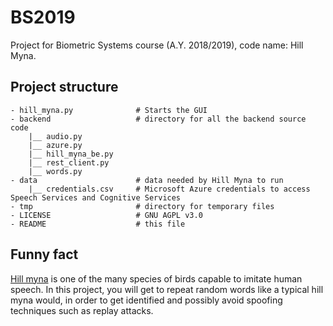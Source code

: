 # BS2019
Project for Biometric Systems course (A.Y. 2018/2019), code name: Hill Myna.

## Project structure
```
- hill_myna.py              # Starts the GUI
- backend                   # directory for all the backend source code
    |__ audio.py
    |__ azure.py
    |__ hill_myna_be.py
    |__ rest_client.py
    |__ words.py
- data                      # data needed by Hill Myna to run
    |__ credentials.csv     # Microsoft Azure credentials to access Speech Services and Cognitive Services
- tmp                       # directory for temporary files
- LICENSE                   # GNU AGPL v3.0
- README                    # this file
```

## Funny fact
[Hill myna][1] is one of the many species of birds capable to imitate human speech.
In this project, you will get to repeat random words like a typical hill myna would, in order to get identified and possibly
avoid spoofing techniques such as replay attacks.

[1]: https://en.wikipedia.org/wiki/Common_hill_myna
